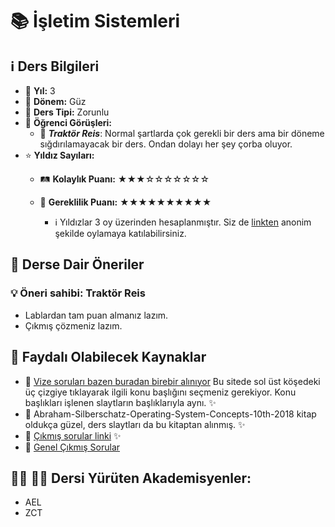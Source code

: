 # 📚 İşletim Sistemleri

## ℹ️ Ders Bilgileri

- 📅 **Yıl:** 3
- 📆 **Dönem:** Güz
- 🏫 **Ders Tipi:** Zorunlu
- 💬 **Öğrenci Görüşleri:**
  - 👤 **_Traktör Reis_**: Normal şartlarda çok gerekli bir ders ama bir döneme sığdırılamayacak bir ders. Ondan dolayı her şey çorba oluyor.
- ⭐ **Yıldız Sayıları:**
  - 🛤️ **Kolaylık Puanı:** ★★★☆☆☆☆☆☆☆
  - 🔑 **Gereklilik Puanı:** ★★★★★★★★★★

    - ℹ️ Yıldızlar 3 oy üzerinden hesaplanmıştır. Siz de [linkten](https://forms.gle/3njZjmhm215YCAxe6) anonim şekilde oylamaya katılabilirsiniz.
## 📝 Derse Dair Öneriler

### 💡 Öneri sahibi: Traktör Reis
- Lablardan tam puan almanız lazım.
- Çıkmış çözmeniz lazım.

## 📖 Faydalı Olabilecek Kaynaklar

- 📄 [Vize soruları bazen buradan birebir alınıyor](https://www.mcqscenter.com/computer-science/operating-system) Bu sitede sol üst köşedeki üç çizgiye tıklayarak ilgili konu başlığını seçmeniz gerekiyor. Konu başlıkları işlenen slaytların başlıklarıyla aynı. ✨
- 📄 Abraham-Silberschatz-Operating-System-Concepts-10th-2018 kitap oldukça güzel, ders slaytları da bu kitaptan alınmış. ✨
- 📄 [Çıkmış sorular linki](https://drive.google.com/drive/folders/1WMipzjoUQvOlniaAeV_0FWJUfkyf4JYh?usp=drive_link) ✨
- 📄 [Genel Çıkmış Sorular](https://drive.google.com/drive/folders/1LI_Bo7kWqI2krHTw0noUFl9crfZSlrZh)

## 👨‍🏫 👩‍🏫 Dersi Yürüten Akademisyenler:
- AEL
- ZCT
